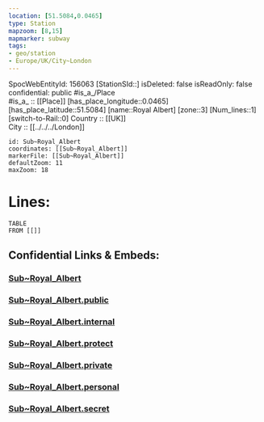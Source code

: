 ```yaml
---
location: [51.5084,0.0465] 
type: Station 
mapzoom: [8,15] 
mapmarker: subway 
tags:
- geo/station
- Europe/UK/City~London
---
```

SpocWebEntityId: 156063
[StationSId::] 
isDeleted: false
isReadOnly: false
confidential: public
#is_a_/Place  
#is_a_ :: [[Place]] 
[has_place_longitude::0.0465] 
[has_place_latitude::51.5084] 
[name::Royal Albert] 
[zone::3] 
[Num_lines::1] 
[switch-to-Rail::0] 
Country :: [[UK]]  
City :: [[../../../London]]  


```leaflet
id: Sub~Royal_Albert
coordinates: [[Sub~Royal_Albert]] 
markerFile: [[Sub~Royal_Albert]] 
defaultZoom: 11 
maxZoom: 18
```


# Lines: 
```dataview
TABLE 
FROM [[]] 
```


## Confidential Links & Embeds: 

### [Sub~Royal_Albert](/_Standards/Earth/Continent/Europe/Europe~North/UK/England/Regions~England/London,Greater/cities~GreaterLondon/Underground/Station/Sub~Royal_Albert.md) 

### [Sub~Royal_Albert.public](/_public/Earth/Continent/Europe/Europe~North/UK/England/Regions~England/London,Greater/cities~GreaterLondon/Underground/Station/Sub~Royal_Albert.public.md) 

### [Sub~Royal_Albert.internal](/_internal/Earth/Continent/Europe/Europe~North/UK/England/Regions~England/London,Greater/cities~GreaterLondon/Underground/Station/Sub~Royal_Albert.internal.md) 

### [Sub~Royal_Albert.protect](/_protect/Earth/Continent/Europe/Europe~North/UK/England/Regions~England/London,Greater/cities~GreaterLondon/Underground/Station/Sub~Royal_Albert.protect.md) 

### [Sub~Royal_Albert.private](/_private/Earth/Continent/Europe/Europe~North/UK/England/Regions~England/London,Greater/cities~GreaterLondon/Underground/Station/Sub~Royal_Albert.private.md) 

### [Sub~Royal_Albert.personal](/_personal/Earth/Continent/Europe/Europe~North/UK/England/Regions~England/London,Greater/cities~GreaterLondon/Underground/Station/Sub~Royal_Albert.personal.md) 

### [Sub~Royal_Albert.secret](/_secret/Earth/Continent/Europe/Europe~North/UK/England/Regions~England/London,Greater/cities~GreaterLondon/Underground/Station/Sub~Royal_Albert.secret.md)

